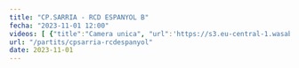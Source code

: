 ```yaml
---
title: "CP.SARRIA - RCD ESPANYOL B"
fecha: "2023-11-01 12:00"
videos: [ {"title":"Camera unica", "url":'https://s3.eu-central-1.wasabisys.com/cpsarria/T23-24/infA/ cpsarria-rcdespanyol-20231101/cpsarria-rcdespanyol-20231101.mp4'}]
url: "/partits/cpsarria-rcdespanyol"
date: 2023-11-01
---
```

